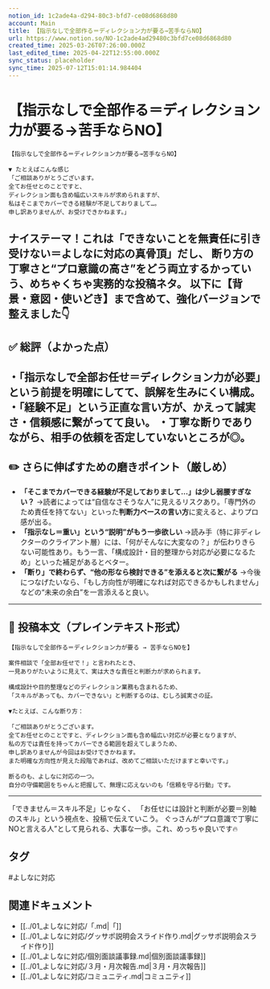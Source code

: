 ```yaml
---
notion_id: 1c2ade4a-d294-80c3-bfd7-ce08d6868d80
account: Main
title: 【指示なしで全部作る＝ディレクション力が要る→苦手ならNO】
url: https://www.notion.so/NO-1c2ade4ad29480c3bfd7ce08d6868d80
created_time: 2025-03-26T07:26:00.000Z
last_edited_time: 2025-04-22T12:55:00.000Z
sync_status: placeholder
sync_time: 2025-07-12T15:01:14.984404
---
```

# 【指示なしで全部作る＝ディレクション力が要る→苦手ならNO】

```plain text
【指示なしで全部作る＝ディレクション力が要る→苦手ならNO】

▼ たとえばこんな感じ
「ご相談ありがとうございます。
全てお任せとのことですと、
ディレクション面も含め幅広いスキルが求められますが、
私はそこまでカバーできる経験が不足しておりまして…。
申し訳ありませんが、お受けできかねます。」

```
ナイステーマ！これは「できないことを無責任に引き受けない＝よしなに対応の真骨頂」だし、
**断り方の丁寧さと“プロ意識の高さ”をどう両立するか**っていう、めちゃくちゃ実務的な投稿ネタ。
以下に【背景・意図・使いどき】まで含めて、強化バージョンで整えました👇
---
## ✅ 総評（よかった点）
・「指示なしで全部お任せ＝ディレクション力が必要」という前提を明確にしてて、誤解を生みにくい構成。
・「経験不足」という正直な言い方が、かえって誠実さ・信頼感に繋がってて良い。
・丁寧な断りでありながら、相手の依頼を否定していないところが◎。
---
## ✏️ さらに伸ばすための磨きポイント（厳しめ）
- **「そこまでカバーできる経験が不足しておりまして…」は少し弱腰すぎない？**
  →読者によっては“自信なさそうな人”に見えるリスクあり。「専門外のため責任を持てない」といった**判断力ベースの言い方**に変えると、よりプロ感が出る。
- **「指示なし＝重い」という“説明”がもう一歩欲しい**
  →読み手（特に非ディレクターのクライアント層）には、「何がそんなに大変なの？」が伝わりきらない可能性あり。もう一言、「構成設計・目的整理から対応が必要になるため」といった補足があるとベター。
- **「断り」で終わらず、“他の形なら検討できる”を添えると次に繋がる**
  →今後につなげたいなら、「もし方向性が明確になれば対応できるかもしれません」などの“未来の余白”を一言添えると良い。
---
## 📄 投稿本文（プレインテキスト形式）
```plain text
【指示なしで全部作る＝ディレクション力が要る → 苦手ならNOを】

案件相談で「全部お任せで！」と言われたとき、
一見ありがたいように見えて、実は大きな責任と判断力が求められます。

構成設計や目的整理などのディレクション業務も含まれるため、
「スキルがあっても、カバーできない」と判断するのは、むしろ誠実さの証。

▼たとえば、こんな断り方：

「ご相談ありがとうございます。
全てお任せとのことですと、ディレクション面も含め幅広い対応が必要となりますが、
私の方では責任を持ってカバーできる範囲を超えてしまうため、
申し訳ありませんが今回はお受けできかねます。
また明確な方向性が見えた段階であれば、改めてご相談いただけますと幸いです。」

断るのも、よしなに対応の一つ。
自分の守備範囲をちゃんと把握して、無理に応えないのも「信頼を守る行動」です。

```
---
「できません＝スキル不足」じゃなく、
「お任せには設計と判断が必要＝別軸のスキル」という視点を、投稿で伝えていこう。
ぐっさんが“プロ意識で丁寧にNOと言える人”として見られる、大事な一歩。これ、めっちゃ良いです🔥

## タグ

#よしなに対応 

## 関連ドキュメント

- [[../01_よしなに対応/「.md|「]]
- [[../01_よしなに対応/グッサポ説明会スライド作り.md|グッサポ説明会スライド作り]]
- [[../01_よしなに対応/個別面談議事録.md|個別面談議事録]]
- [[../01_よしなに対応/３月・月次報告.md|３月・月次報告]]
- [[../01_よしなに対応/コミュニティ.md|コミュニティ]]
